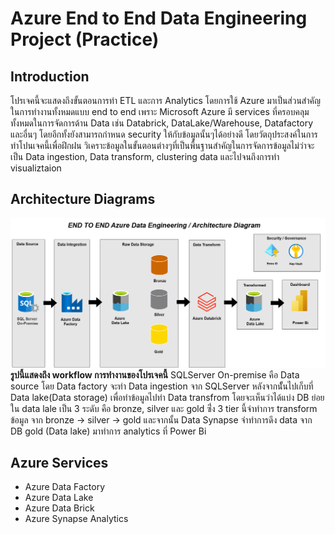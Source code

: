 # Azure End to End Data Engineering Project (Practice)

## Introduction
โปรเจคนี้จะแสดงถึงขั้นตอนการทำ ETL และการ Analytics โดยการใช้ Azure มาเป็นส่วนสำคัญในการทำงานทั้งหมดแบบ end to end เพราะ Microsoft Azure มี services ที่ครอบคลุมทั้งหมดในการจัดการด้าน Data  เช่น Databrick, DataLake/Warehouse, Datafactory และอื่นๆ โดยอีกทั้งยังสามารถกำหนด security ให้กับข้อมูลนั้นๆได้อย่างดี
โดยวัตถุประสงค์ในการทำโปนเจคนี้เพื่อฝึกฝน วิเคราะข้อมูลในขั้นตอนต่างๆที่เป็นพื้นฐานสำคัญในการจัดการข้อมูลไม่ว่าจะเป็น Data ingestion, Data transform, clustering data และไปจนถึงการทำ visualiztaion

## Architecture Diagrams
![image alt](https://github.com/BiggtuuWantData/end2end-Azure-data-engineering/blob/main/data%20factory/workflow%20architecture.png)
**รูปนี้แสดงถึง workflow การทำงานของโปรเจคนี้**
SQLServer On-premise คือ Data source โดย Data factory จะทำ Data ingestion จาก SQLServer หลังจากนัั้นไปเก็บที่ Data lake(Data storage) เพื่อทำข้อมูลไปทำ Data transfrom โดยจะเห็นว่าได้แบ่ง DB ย่อยใน data lale เป็น 3 ระดับ คือ bronze, silver และ gold ซึ่่ง 3 tier นี้จำทำการ transform ข้อมูล จาก bronze -> silver -> gold และจากนั้น Data Synapse จำทำการดึง data จาก DB gold (Data lake) มาทำการ analytics ที่ Power Bi 

## Azure Services
- Azure Data Factory
- Azure Data Lake
- Azure Data Brick
- Azure Synapse Analytics
